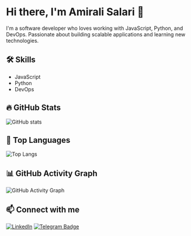 # Hi there, I'm Amirali Salari 👋

I'm a software developer who loves working with JavaScript, Python, and DevOps. Passionate about building scalable applications and learning new technologies.

## 🛠️ Skills
- JavaScript
- Python
- DevOps

## 🔥 GitHub Stats
![GitHub stats](https://github-readme-stats.vercel.app/api?username=Amirali-Salari&show_icons=true&theme=radical)

## 🚀 Top Languages
![Top Langs](https://github-readme-stats.vercel.app/api/top-langs/?username=Amirali-Salari&layout=compact&theme=radical)

## 📊 GitHub Activity Graph
![GitHub Activity Graph](https://github-readme-activity-graph.cyclic.app/graph?username=Amirali-Salari&theme=react-dark)

## 📫 Connect with me
[![LinkedIn](https://img.shields.io/badge/-LinkedIn-blue?style=flat-square&logo=linkedin)](www.linkedin.com/in/amiralisalar)
[![Telegram Badge](https://img.shields.io/badge/Telegram-blue?style=flat&logo=telegram&logoColor=white)](https://t.me/Amirali_Salari)


<!--
**Amirali-Salari/Amirali-Salari** is a ✨ _special_ ✨ repository because its `README.md` (this file) appears on your GitHub profile.

Here are some ideas to get you started:

- 🔭 I’m currently working on ...
- 🌱 I’m currently learning ...
- 👯 I’m looking to collaborate on ...
- 🤔 I’m looking for help with ...
- 💬 Ask me about ...
- 📫 How to reach me: ...
- 😄 Pronouns: ...
- ⚡ Fun fact: ...
-->
